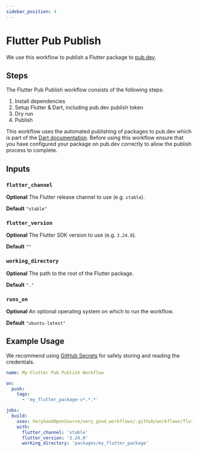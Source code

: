```yaml
---
sidebar_position: 4
---
```


# Flutter Pub Publish

We use this workflow to publish a Flutter package to [pub.dev](https://pub.dev).

## Steps

The Flutter Pub Publish workflow consists of the following steps:

1. Install dependencies
2. Setup Flutter & Dart, including pub.dev publish token
3. Dry run
4. Publish

This workflow uses the automated publishing of packages to pub.dev which is part of the [Dart documentation](https://dart.dev/tools/pub/automated-publishing). Before using this workflow ensure that you have configured your package on pub.dev correctly to allow the publish process to complete.

## Inputs

### `flutter_channel`

**Optional** The Flutter release channel to use (e.g. `stable`).

**Default** `"stable"`

### `flutter_version`

**Optional** The Flutter SDK version to use (e.g. `3.24.0`).

**Default** `""`

### `working_directory`

**Optional** The path to the root of the Flutter package.

**Default** `"."`

### `runs_on`

**Optional** An optional operating system on which to run the workflow.

**Default** `"ubuntu-latest"`

## Example Usage

We recommend using [GitHub Secrets](https://docs.github.com/en/actions/security-guides/encrypted-secrets) for safely storing and reading the credentials.

```yaml
name: My Flutter Pub Publish Workflow

on:
  push:
    tags:
      - 'my_flutter_package-v*.*.*'

jobs:
  build:
    uses: VeryGoodOpenSource/very_good_workflows/.github/workflows/flutter_pub_publish.yml@v1
    with:
      flutter_channel: 'stable'
      flutter_version: '3.24.0'
      working_directory: 'packages/my_flutter_package'
```
